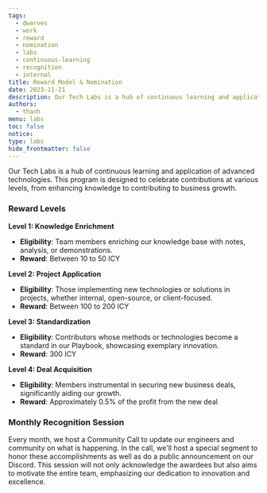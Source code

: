 ```yaml
---
tags:
  - dwarves
  - work
  - reward
  - nomination
  - labs
  - continuous-learning
  - recognition
  - internal
title: Reward Model & Nomination
date: 2023-11-21
description: Our Tech Labs is a hub of continuous learning and application of advanced technologies. This program is designed to celebrate contributions at various levels, from enhancing knowledge to contributing to business growth.
authors:
  - thanh
menu: labs
toc: false
notice: 
type: labs
hide_frontmatter: false
---
```

Our Tech Labs is a hub of continuous learning and application of advanced technologies. This program is designed to celebrate contributions at various levels, from enhancing knowledge to contributing to business growth.

### **Reward Levels**

**Level 1: Knowledge Enrichment**

- **Eligibility**: Team members enriching our knowledge base with notes, analysis, or demonstrations.
- **Reward**: Between 10 to 50 ICY

**Level 2: Project Application**

- **Eligibility**: Those implementing new technologies or solutions in projects, whether internal, open-source, or client-focused.
- **Reward**: Between 100 to 200 ICY

**Level 3: Standardization**

- **Eligibility**: Contributors whose methods or technologies become a standard in our Playbook, showcasing exemplary innovation.
- **Reward**: 300 ICY

**Level 4: Deal Acquisition**

- **Eligibility**: Members instrumental in securing new business deals, significantly aiding our growth.
- **Reward**: Approximately 0.5% of the profit from the new deal

### **Monthly Recognition Session**

Every month, we host a Community Call to update our engineers and community on what is happening. In the call, we'll host a special segment to honor these accomplishments as well as do a public announcement on our Discord. This session will not only acknowledge the awardees but also aims to motivate the entire team, emphasizing our dedication to innovation and excellence.